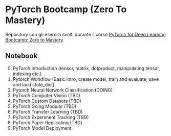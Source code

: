 # PyTorch Bootcamp (Zero To Mastery)

Repository con gli esercizi svolti durante il corso [PyTorch for Deep Learning Bootcamp: Zero to Mastery](https://zerotomastery.io/courses/learn-pytorch/).

## Notebook

0. PyTorch Introduction (tensor, matrix, dotproduct, manipulating tensor, indexing etc.)
1. Pytorch Workflow (Basic intro, create model, train and evaluate, save and laod state_dict)
2. Pytorch Neural Network Classification (DOING)
3. PyTorch Computer Vision (TBD)
4. PyTorch Custom Datasets (TBD)
5. PyTorch Going Modular (TBD)
6. PyTorch Transfer Learning (TBD)
7. PyTorch Experiment Tracking (TBD)
8. PyTorch Paper Replicating (TBD)
9. PyTorch Model Deployment
